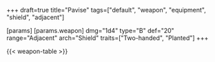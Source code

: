 +++
draft=true
title="Pavise"
tags=["default", "weapon", "equipment", "shield", "adjacent"]

[params]
  [params.weapon]
    dmg="1d4"
    type="B"
    def="20"
    range="Adjacent"
    arch="Shield"
    traits=["Two-handed", "Planted"]
+++

{{< weapon-table >}}


